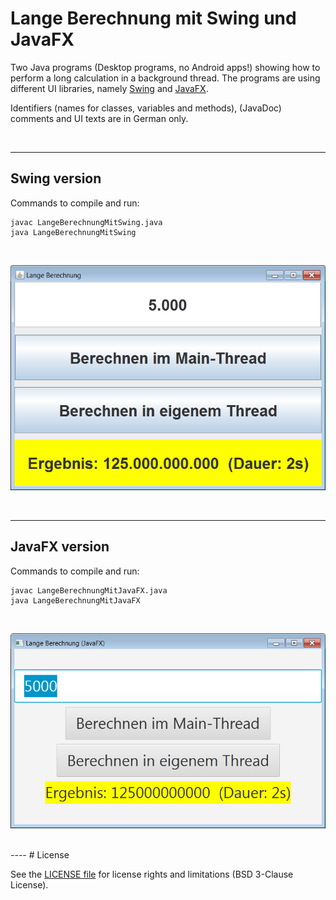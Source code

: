# Lange Berechnung mit Swing und JavaFX

Two Java programs (Desktop programs, no Android apps!) showing how to perform a long calculation in a background thread. 
The programs are using different UI libraries, namely [Swing](https://docs.oracle.com/javase/tutorial/uiswing/start/index.html) 
and [JavaFX](https://docs.oracle.com/javafx/2/overview/jfxpub-overview.htm).
<br>

Identifiers (names for classes, variables and methods), (JavaDoc) comments and UI texts are in German only.

<br>

----
## Swing version


Commands to compile and run:

````
javac LangeBerechnungMitSwing.java
java LangeBerechnungMitSwing
````

<br>

![Screenshot Swing](screenshot_Swing.png)

<br>

----
## JavaFX version

Commands to compile and run:

````
javac LangeBerechnungMitJavaFX.java
java LangeBerechnungMitJavaFX
````

<br>

![Screenshot JavaFX](screenshot_JavaFX.png)

<br>
----
# License

See the [LICENSE file](LICENSE.md) for license rights and limitations (BSD 3-Clause License).

